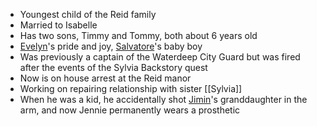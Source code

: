 - Youngest child of the Reid family
- Married to Isabelle
- Has two sons, Timmy and Tommy, both about 6 years old
- [Evelyn](NPCs/Living/Evelyn.md)'s pride and joy, [Salvatore](NPCs/Living/Salvatore.md)'s baby boy
- Was previously a captain of the Waterdeep City Guard but was fired after the events of the Sylvia Backstory quest
- Now is on house arrest at the Reid manor
- Working on repairing relationship with sister [[Sylvia]]
- When he was a kid, he accidentally shot [Jimin](NPCs/Living/Jimin.md)'s granddaughter in the arm, and now Jennie permanently wears a prosthetic